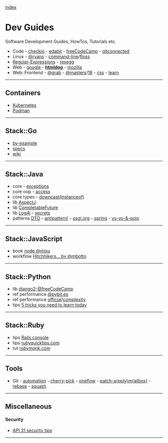 [index](README.md#dev-links)

# Dev Guides

Software Development Guides, HowTos, Tutorials etc.

* Code - [checkio](https://checkio.org/) - [edabit](https://edabit.com/) - [freeCodeCamp](https://www.freecodecamp.org/) - [gitconnected](https://gitconnected.com/learn/)
* Linux - [@ryans](https://ryanstutorials.net/) - [command-line](https://github.com/jlevy/the-art-of-command-line)/[floss](http://write.flossmanuals.net/command-line/introduction/)
* [Regular-Expressions](https://www.regular-expressions.info/) - [rexegg](http://www.rexegg.com/)
* Web - [google](https://developers.google.com/web/) - **[htmldog](https://www.htmldog.com/)** - [mozilla](https://developer.mozilla.org/docs/Web)
* Web::Frontend - [@grab](https://github.com/grab/front-end-guide) - [@masters](https://frontendmasters.com/books/front-end-handbook/2019/)/[18](https://frontendmasters.com/books/front-end-handbook/2018/) - [css](http://csstutorial.org/) - [learn](http://learnlayout.com)

---

## Containers

* [Kubernetes](https://auth0.com/blog/kubernetes-tutorial-step-by-step-introduction-to-basic-concepts/)
* [Podman](https://developers.redhat.com/blog/2019/01/15/podman-managing-containers-pods/)

---

## Stack::Go

* [by-example](https://gobyexample.com)
* [specs](https://golang.org/ref/spec)
* [wiki](https://github.com/golang/go/wiki)

---

## Stack::Java

* core - [exceptions](https://docs.oracle.com/javase/tutorial/essential/exceptions/runtime.html)
* core oop - [access](https://docs.oracle.com/javase/tutorial/java/javaOO/accesscontrol.html)
* core types - [downcast(instanceof)](https://www.javatpoint.com/downcasting-with-instanceof-operator)
* lib [AspectJ](https://www.baeldung.com/aspectj)
* lib [CompletableFuture](https://www.baeldung.com/java-completablefuture)
* lib [Log4j](https://www.baeldung.com/log4j2-appenders-layouts-filters) - [secrets](https://www.alibabacloud.com/blog/exploring-the-secrets-of-java-logs-log4j-2-log-system_594821)
* patterns [DTO](https://www.javaguides.net/2018/08/data-transfer-object-design-pattern-in-java.html) - [antipattern!](https://www.yegor256.com/2016/07/06/data-transfer-object.html) - [osgi.org](https://enroute.osgi.org/FAQ/420-dtos.html) - [spring](https://www.baeldung.com/entity-to-and-from-dto-for-a-java-spring-application) - [vs-vo-&-pojo](https://stackoverflow.com/questions/1612334/difference-between-dto-vo-pojo-javabeans)

---

## Stack::JavaScript

* book [node @mixu](http://book.mixu.net/node/)
* workflow [Hitchhikers... by @mbotto](https://marcobotto.com/blog/the-hitchhikers-guide-to-the-modern-front-end-development-workflow/)

---

## Stack::Python

* lib [django2-@freeCodeCamp](https://www.youtube.com/watch?v=YZvRrldjf1Y)
* ref performance [@pybit.es](https://pybit.es/faster-python.html)
* ref performance [official](https://wiki.python.org/moin/PythonSpeed/PerformanceTips)/[complexity](https://wiki.python.org/moin/TimeComplexity)
* tips [5 tricks you need to learn today](https://towardsdatascience.com/five-python-tricks-you-need-to-learn-today-9dbe03c790ab)

---

## Stack::Ruby

* tips [Rails console](https://pragmaticstudio.com/tutorials/rails-console-shortcuts-tips-tricks)
* tips [rubyquicktips.com](http://rubyquicktips.com/)
* tut [rubymonk.com](https://rubymonk.com/)

---

## Tools

* Git - [automation](https://www.onwebsecurity.com/configuration/automating-repetitive-git-setup-tasks.html) - [cherry-pick](https://mijingo.com/blog/using-git-cherry-pick) - [oneflow](http://endoflineblog.com/oneflow-a-git-branching-model-and-workflow) - [patch-a(pply)m(ailbox)](https://mijingo.com/blog/creating-and-applying-patch-files-in-git) - [rebase](https://www.atlassian.com/git/tutorials/rewriting-history/git-rebase) - [squash](https://driggl.com/blog/a/how-squashing-commits-can-improve-your-git-workflow)

---

## Miscellaneous

#### Security

* [API 31 security tips](https://www.freecodecamp.org/news/31-api-security-tips/)

---

